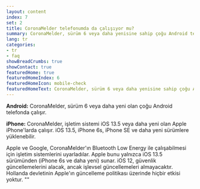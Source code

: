 ```yaml
---
layout: content
index: 7
set: 2
title: CoronaMelder telefonumda da çalışıyor mu?
summary: CoronaMelder, sürüm 6 veya daha yenisine sahip çoğu Android telefonda ve iOS 13.5 veya daha yenisine sahip iPhone'larda çalışır.
lang: tr
categories:
- tr
- faq
showBreadCrumbs: true
showContact: true
featuredHome: true
featuredHomeIndex: 6
featuredHomeIcon: mobile-check
featuredHomeText: CoronaMelder, sürüm 6 veya daha yenisine sahip çoğu Android telefonda ve iOS 13.5 veya daha yenisine sahip iPhone'larda çalışır.
---
```


**Android:** CoronaMelder, sürüm 6 veya daha yeni olan çoğu Android telefonda çalışır.

**iPhone:** CoronaMelder, işletim sistemi iOS 13.5 veya daha yeni olan Apple iPhone'larda çalışır. iOS 13.5, iPhone 6s, iPhone SE ve daha yeni sürümlere yüklenebilir.

Apple ve Google, CoronaMelder'ın Bluetooth Low Energy ile çalışabilmesi için işletim sistemlerini uyarladılar. Apple bunu yalnızca iOS 13.5 sürümünden (iPhone 6s ve daha yeni) sunar. iOS 12, güvenlik güncellemelerini alacak, ancak işlevsel güncellemeleri almayacaktır. Hollanda devletinin Apple'ın güncelleme politikası üzerinde hiçbir etkisi yoktur. ""
